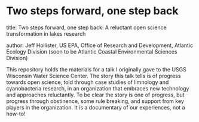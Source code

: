 # Two steps forward, one step back

title: Two steps forward, one step back: A reluctant open science transformation in lakes research

author: Jeff Hollister, US EPA, Office of Research and Development, Atlantic Ecology Division (soon to be Atlantic Coastal Environmental Sciences Division)

This repository holds the materials for a talk I originally gave to the USGS Wisconsin Water Science Center.  The story this talk tells is of progress towards open science, told through case studies of limnology and cyanobacteria research, in an organization that embraces new technology and approaches reluctantly.  To be clear the story is one of progress, but progress through obstinence, some rule breaking, and support from key players in the organization.  It is a documentary of our experiences, not a how-to!


